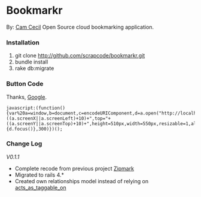 # Bookmarkr
By: [Cam Cecil](http://github.com/scrapcode)
Open Source cloud bookmarking application.

### Installation

1. git clone http://github.com/scrapcode/bookmarkr.git
2. bundle install
3. rake db:migrate

### Button Code
Thanks, [Google](http://google.com).

```
javascript:(function(){var%20a=window,b=document,c=encodeURIComponent,d=a.open("http://localhost:3000/marks/new/"+c(b.title)+"/"+c(b.location),"bkmk_popup","left="+((a.screenX||a.screenLeft)+10)+",top="+((a.screenY||a.screenTop)+10)+",height=510px,width=550px,resizable=1,alwaysRaised=1");a.setTimeout(function(){d.focus()},300)})();
```

### Change Log
_V0.1.1_
* Complete recode from previous project [Zipmark](http://github.com/scrapcode/zipmark)
* Migrated to rails 4.*
* Created own relationships model instead of relying on [acts_as_taggable_on](https://github.com/mbleigh/acts-as-taggable-on)